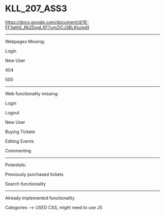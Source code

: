 # KLL_207_ASS3


https://docs.google.com/document/d/1E-FF3athE_Rk2DugLXF7umZiCJ3BLKlu/edit

-----
Webpages Missing:

Login

New User

404

500

-----
Web functionality missing:

Login

Logout

New User

Buying Tickets

Editing Events

Commenting

-----
Potentials:

Previously purchased tickets

Search functionality

-----
Already implemented functionality

Categories --> USED CSS, might need to use JS
